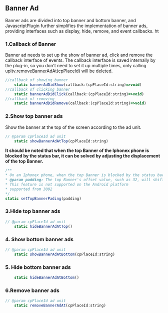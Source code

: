 ## Banner Ad

Banner ads are divided into top banner and bottom banner, and JavascriptPlugin further simplifies the implementation of banner ads, providing interfaces such as display, hide, remove, and event callbacks.
ht 
### 1.Callback of Banner
Banner ad needs to set up the show of banner ad, click and remove the callback interface of events. The callback interface is saved internally by the plug-in, so you don't need to set it up multiple times, only calling upltv.removeBannerAdAt(cpPlaceId) will be deleted.

```javascript
//callback of showing banner
    static bannerAdDidShow(callback:(cpPlaceId:string)=>void)
//callback of clicking banner
    static bannerAdDidClick(callback:(cpPlaceId:string)=>void)
//callback of removing
    static bannerAdDidRemove(callback:(cpPlaceId:string)=>void)
```

### 2.Show top banner ads
Show the banner at the top of the screen according to the ad unit.

```javascript
// @param cpPlaceId ad unit
    static showBannerAdAtTop(cpPlaceId:string)
```

**It should be noted that when the top Banner of the Iphonex phone is blocked by the status bar, it can be solved by adjusting the displacement of the top Banner.**
```javascript
/**
* On an Iphonex phone, when the top Banner is blocked by the status bar, you can solve this problem by adjusting the displacement of the top banner
* @param padding: The top Banner's offset value, such as 32, will shift down 32 pixels
* This feature is not supported on the Android platform
* supported from 3002
*/
static setTopBannerPading(padding)
```

### 3.Hide top banner ads
```javascript
// @param cpPlaceId ad unit
    static hideBannerAdAtTop()
```

### 4. Show bottom banner ads
```javascript
// @param cpPlaceId ad unit
    static showBannerAdAtBottom(cpPlaceId:string)
```

### 5. Hide bottom banner ads

```javascript
    static hideBannerAdAtBottom()
```

### 6.Remove banner ads
```javascript
// @param cpPlaceId ad unit
    static removeBannerAdAt(cpPlaceId:string)
```